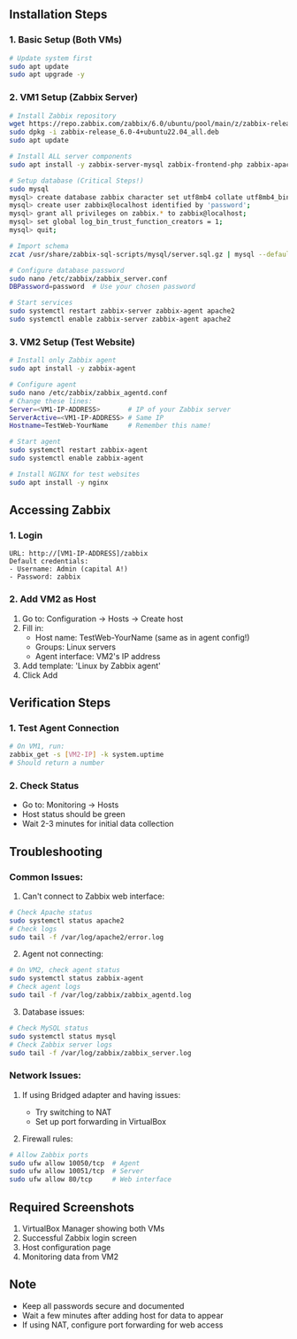 ## Installation Steps

### 1. Basic Setup (Both VMs)
```bash
# Update system first
sudo apt update
sudo apt upgrade -y
```

### 2. VM1 Setup (Zabbix Server)
```bash
# Install Zabbix repository
wget https://repo.zabbix.com/zabbix/6.0/ubuntu/pool/main/z/zabbix-release/zabbix-release_6.0-4%2Bubuntu22.04_all.deb
sudo dpkg -i zabbix-release_6.0-4+ubuntu22.04_all.deb
sudo apt update

# Install ALL server components
sudo apt install -y zabbix-server-mysql zabbix-frontend-php zabbix-apache-conf zabbix-sql-scripts zabbix-agent mysql-server

# Setup database (Critical Steps!)
sudo mysql
mysql> create database zabbix character set utf8mb4 collate utf8mb4_bin;
mysql> create user zabbix@localhost identified by 'password';
mysql> grant all privileges on zabbix.* to zabbix@localhost;
mysql> set global log_bin_trust_function_creators = 1;
mysql> quit;

# Import schema
zcat /usr/share/zabbix-sql-scripts/mysql/server.sql.gz | mysql --default-character-set=utf8mb4 -uzabbix -p zabbix

# Configure database password
sudo nano /etc/zabbix/zabbix_server.conf
DBPassword=password  # Use your chosen password

# Start services
sudo systemctl restart zabbix-server zabbix-agent apache2
sudo systemctl enable zabbix-server zabbix-agent apache2
```

### 3. VM2 Setup (Test Website)
```bash
# Install only Zabbix agent
sudo apt install -y zabbix-agent

# Configure agent
sudo nano /etc/zabbix/zabbix_agentd.conf
# Change these lines:
Server=<VM1-IP-ADDRESS>       # IP of your Zabbix server
ServerActive=<VM1-IP-ADDRESS> # Same IP
Hostname=TestWeb-YourName     # Remember this name!

# Start agent
sudo systemctl restart zabbix-agent
sudo systemctl enable zabbix-agent

# Install NGINX for test websites
sudo apt install -y nginx
```

## Accessing Zabbix

### 1. Login
```plaintext
URL: http://[VM1-IP-ADDRESS]/zabbix
Default credentials:
- Username: Admin (capital A!)
- Password: zabbix
```

### 2. Add VM2 as Host
1. Go to: Configuration → Hosts → Create host
2. Fill in:
   - Host name: TestWeb-YourName (same as in agent config!)
   - Groups: Linux servers
   - Agent interface: VM2's IP address
3. Add template: 'Linux by Zabbix agent'
4. Click Add

## Verification Steps

### 1. Test Agent Connection
```bash
# On VM1, run:
zabbix_get -s [VM2-IP] -k system.uptime
# Should return a number
```

### 2. Check Status
- Go to: Monitoring → Hosts
- Host status should be green
- Wait 2-3 minutes for initial data collection

## Troubleshooting

### Common Issues:
1. Can't connect to Zabbix web interface:
```bash
# Check Apache status
sudo systemctl status apache2
# Check logs
sudo tail -f /var/log/apache2/error.log
```

2. Agent not connecting:
```bash
# On VM2, check agent status
sudo systemctl status zabbix-agent
# Check agent logs
sudo tail -f /var/log/zabbix/zabbix_agentd.log
```

3. Database issues:
```bash
# Check MySQL status
sudo systemctl status mysql
# Check Zabbix server logs
sudo tail -f /var/log/zabbix/zabbix_server.log
```

### Network Issues:
1. If using Bridged adapter and having issues:
   - Try switching to NAT
   - Set up port forwarding in VirtualBox

2. Firewall rules:
```bash
# Allow Zabbix ports
sudo ufw allow 10050/tcp  # Agent
sudo ufw allow 10051/tcp  # Server
sudo ufw allow 80/tcp     # Web interface
```

## Required Screenshots
1. VirtualBox Manager showing both VMs
2. Successful Zabbix login screen
3. Host configuration page
4. Monitoring data from VM2

## Note
- Keep all passwords secure and documented
- Wait a few minutes after adding host for data to appear
- If using NAT, configure port forwarding for web access
